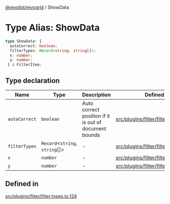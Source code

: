 [@revolist/revogrid](README.md) / ShowData

# Type Alias: ShowData

```ts
type ShowData: {
  autoCorrect: boolean;
  filterTypes: Record<string, string[]>;
  x: number;
  y: number;
 } & FilterItem;
```

## Type declaration

| Name | Type | Description | Defined in |
| ------ | ------ | ------ | ------ |
| `autoCorrect` | `boolean` | Auto correct position if it is out of document bounds | [src/plugins/filter/filter.types.ts:130](https://github.com/revolist/revogrid/blob/db3bbd7b3dfb60c01decc2efa78ae175ced1baa0/src/plugins/filter/filter.types.ts#L130) |
| `filterTypes` | `Record`\<`string`, `string`[]\> | - | [src/plugins/filter/filter.types.ts:131](https://github.com/revolist/revogrid/blob/db3bbd7b3dfb60c01decc2efa78ae175ced1baa0/src/plugins/filter/filter.types.ts#L131) |
| `x` | `number` | - | [src/plugins/filter/filter.types.ts:125](https://github.com/revolist/revogrid/blob/db3bbd7b3dfb60c01decc2efa78ae175ced1baa0/src/plugins/filter/filter.types.ts#L125) |
| `y` | `number` | - | [src/plugins/filter/filter.types.ts:126](https://github.com/revolist/revogrid/blob/db3bbd7b3dfb60c01decc2efa78ae175ced1baa0/src/plugins/filter/filter.types.ts#L126) |

## Defined in

[src/plugins/filter/filter.types.ts:124](https://github.com/revolist/revogrid/blob/db3bbd7b3dfb60c01decc2efa78ae175ced1baa0/src/plugins/filter/filter.types.ts#L124)
